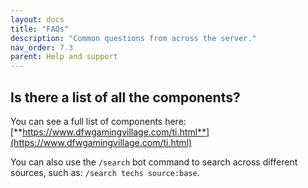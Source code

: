 ```yaml
---
layout: docs
title: "FAQs"
description: "Common questions from across the server."
nav_order: 7.3
parent: Help and support
---
```


## Is there a list of all the components?

You can see a full list of components here: [**https://www.dfwgamingvillage.com/ti.html**](https://www.dfwgamingvillage.com/ti.html)


You can also use the `/search` bot command to search across different sources, such as: `/search techs source:base`.
